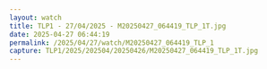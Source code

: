 ```yaml
---
layout: watch
title: TLP1 - 27/04/2025 - M20250427_064419_TLP_1T.jpg
date: 2025-04-27 06:44:19
permalink: /2025/04/27/watch/M20250427_064419_TLP_1
capture: TLP1/2025/202504/20250426/M20250427_064419_TLP_1T.jpg
---
```

